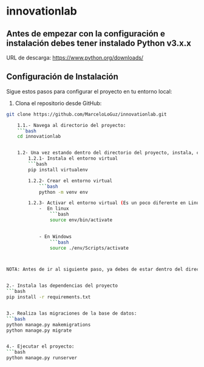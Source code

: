 # innovationlab


## Antes de empezar con la configuración e instalación debes tener instalado Python v3.x.x
URL de descarga: https://www.python.org/downloads/


## Configuración de Instalación
Sigue estos pasos para configurar el proyecto en tu entorno local:

1. Clona el repositorio desde GitHub:
```bash
git clone https://github.com/MarceloLoGuz/innovationlab.git

    1.1.- Navega al directorio del proyecto:
    ```bash
    cd innovationlab


    1.2- Una vez estando dentro del directorio del proyecto, instala, crea y activa un entorno virtual:
        1.2.1- Instala el entorno virtual
        ```bash
        pip install virtualenv

        1.2.2- Crear el entorno virtual
            ```bash
            python -m venv env

        1.2.3- Activar el entorno virtual (Es un poco diferente en Linux y Windows)
            -  En linux
                ```bash
                source env/bin/activate
                

            - En Windows
                ```bash
                source ./env/Scripts/activate    



NOTA: Antes de ir al siguiente paso, ya debes de estar dentro del directorio 'innovationlab' y tener activado el entorno virtual, explicado en el paso  1.2.3


2.- Instala las dependencias del proyecto
```bash
pip install -r requirements.txt


3.- Realiza las migraciones de la base de datos:
```bash
python manage.py makemigrations
python manage.py migrate


4.- Ejecutar el proyecto:
```bash
python manage.py runserver